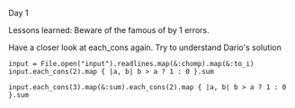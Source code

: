 Day 1

Lessons learned:
Beware of the famous of by 1 errors.

Have a closer look at each_cons again. Try to understand Dario's solution

```
input = File.open("input").readlines.map(&:chomp).map(&:to_i)
input.each_cons(2).map { |a, b| b > a ? 1 : 0 }.sum
```

```
input.each_cons(3).map(&:sum).each_cons(2).map { |a, b| b > a ? 1 : 0 }.sum
```
